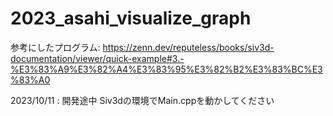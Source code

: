# 2023_asahi_visualize_graph

参考にしたプログラム: https://zenn.dev/reputeless/books/siv3d-documentation/viewer/quick-example#3.-%E3%83%A9%E3%82%A4%E3%83%95%E3%82%B2%E3%83%BC%E3%83%A0

2023/10/11 : 開発途中
Siv3dの環境でMain.cppを動かしてください
